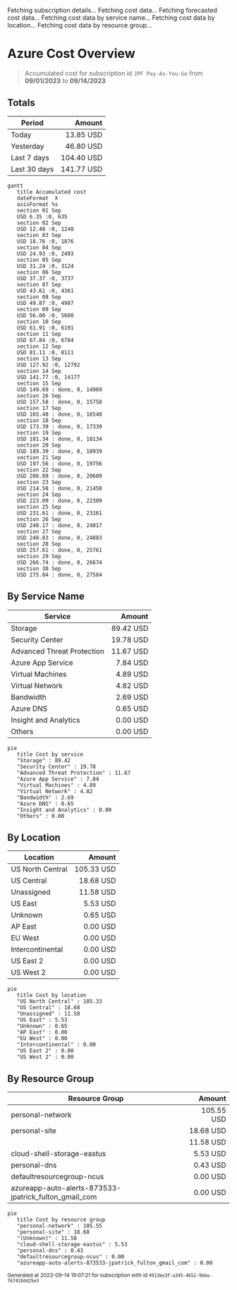 Fetching subscription details...
Fetching cost data...
Fetching forecasted cost data...
Fetching cost data by service name...
Fetching cost data by location...
Fetching cost data by resource group...
# Azure Cost Overview

> Accumulated cost for subscription id `JPF Pay-As-You-Go` from **09/01/2023** to **09/14/2023**

## Totals

|Period|Amount|
|---|---:|
|Today|13.85 USD|
|Yesterday|46.80 USD|
|Last 7 days|104.40 USD|
|Last 30 days|141.77 USD|

```mermaid
gantt
   title Accumulated cost
   dateFormat  X
   axisFormat %s
   section 01 Sep
   USD 6.35 :0, 635
   section 02 Sep
   USD 12.48 :0, 1248
   section 03 Sep
   USD 18.76 :0, 1876
   section 04 Sep
   USD 24.93 :0, 2493
   section 05 Sep
   USD 31.24 :0, 3124
   section 06 Sep
   USD 37.37 :0, 3737
   section 07 Sep
   USD 43.61 :0, 4361
   section 08 Sep
   USD 49.87 :0, 4987
   section 09 Sep
   USD 56.00 :0, 5600
   section 10 Sep
   USD 61.91 :0, 6191
   section 11 Sep
   USD 67.84 :0, 6784
   section 12 Sep
   USD 81.11 :0, 8111
   section 13 Sep
   USD 127.92 :0, 12792
   section 14 Sep
   USD 141.77 :0, 14177
   section 15 Sep
   USD 149.69 : done, 0, 14969
   section 16 Sep
   USD 157.58 : done, 0, 15758
   section 17 Sep
   USD 165.48 : done, 0, 16548
   section 18 Sep
   USD 173.39 : done, 0, 17339
   section 19 Sep
   USD 181.34 : done, 0, 18134
   section 20 Sep
   USD 189.39 : done, 0, 18939
   section 21 Sep
   USD 197.56 : done, 0, 19756
   section 22 Sep
   USD 206.09 : done, 0, 20609
   section 23 Sep
   USD 214.58 : done, 0, 21458
   section 24 Sep
   USD 223.09 : done, 0, 22309
   section 25 Sep
   USD 231.61 : done, 0, 23161
   section 26 Sep
   USD 240.17 : done, 0, 24017
   section 27 Sep
   USD 248.83 : done, 0, 24883
   section 28 Sep
   USD 257.61 : done, 0, 25761
   section 29 Sep
   USD 266.74 : done, 0, 26674
   section 30 Sep
   USD 275.84 : done, 0, 27584
```

## By Service Name

|Service|Amount|
|---|---:|
|Storage|89.42 USD|
|Security Center|19.78 USD|
|Advanced Threat Protection|11.67 USD|
|Azure App Service|7.84 USD|
|Virtual Machines|4.89 USD|
|Virtual Network|4.82 USD|
|Bandwidth|2.69 USD|
|Azure DNS|0.65 USD|
|Insight and Analytics|0.00 USD|
|Others|0.00 USD|

```mermaid
pie
   title Cost by service
   "Storage" : 89.42
   "Security Center" : 19.78
   "Advanced Threat Protection" : 11.67
   "Azure App Service" : 7.84
   "Virtual Machines" : 4.89
   "Virtual Network" : 4.82
   "Bandwidth" : 2.69
   "Azure DNS" : 0.65
   "Insight and Analytics" : 0.00
   "Others" : 0.00
```

## By Location

|Location|Amount|
|---|---:|
|US North Central|105.33 USD|
|US Central|18.68 USD|
|Unassigned|11.58 USD|
|US East|5.53 USD|
|Unknown|0.65 USD|
|AP East|0.00 USD|
|EU West|0.00 USD|
|Intercontinental|0.00 USD|
|US East 2|0.00 USD|
|US West 2|0.00 USD|

```mermaid
pie
   title Cost by location
   "US North Central" : 105.33
   "US Central" : 18.68
   "Unassigned" : 11.58
   "US East" : 5.53
   "Unknown" : 0.65
   "AP East" : 0.00
   "EU West" : 0.00
   "Intercontinental" : 0.00
   "US East 2" : 0.00
   "US West 2" : 0.00
```

## By Resource Group

|Resource Group|Amount|
|---|---:|
|personal-network|105.55 USD|
|personal-site|18.68 USD|
||11.58 USD|
|cloud-shell-storage-eastus|5.53 USD|
|personal-dns|0.43 USD|
|defaultresourcegroup-ncus|0.00 USD|
|azureapp-auto-alerts-873533-jpatrick_fulton_gmail_com|0.00 USD|

```mermaid
pie
   title Cost by resource group
   "personal-network" : 105.55
   "personal-site" : 18.68
   "(Unknown)" : 11.58
   "cloud-shell-storage-eastus" : 5.53
   "personal-dns" : 0.43
   "defaultresourcegroup-ncus" : 0.00
   "azureapp-auto-alerts-873533-jpatrick_fulton_gmail_com" : 0.00
```

<sup>Generated at 2023-09-14 19:07:21 for subscription with id `4913be3f-a345-4652-9bba-767418dd25e3`</sup>
